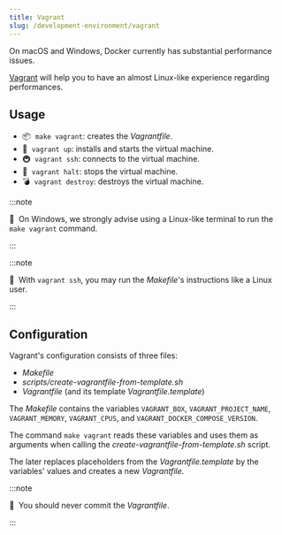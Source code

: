 ```yaml
---
title: Vagrant
slug: /development-environment/vagrant
---
```


On macOS and Windows, Docker currently has substantial performance issues.

[Vagrant](https://www.vagrantup.com/) will help you to have an almost Linux-like experience regarding performances.

## Usage

* 📦&nbsp;&nbsp;`make vagrant`: creates the *Vagrantfile*.
* 🚀&nbsp;&nbsp;`vagrant up`: installs and starts the virtual machine.
* 🚇&nbsp;&nbsp;`vagrant ssh`: connects to the virtual machine.
* 🚦&nbsp;&nbsp;`vagrant halt`: stops the virtual machine.
* 💣&nbsp;&nbsp;`vagrant destroy`: destroys the virtual machine.

:::note

📣&nbsp;&nbsp;On Windows, we strongly advise using a Linux-like terminal to run the `make vagrant` command. 

:::

:::note

📣&nbsp;&nbsp;With `vagrant ssh`, you may run the *Makefile*'s instructions like a Linux user.

:::

## Configuration

Vagrant's configuration consists of three files:

* *Makefile*
* *scripts/create-vagrantfile-from-template.sh*
* *Vagrantfile* (and its template *Vagrantfile.template*)

The *Makefile* contains the variables `VAGRANT_BOX`, `VAGRANT_PROJECT_NAME`, `VAGRANT_MEMORY`, `VAGRANT_CPUS`, 
and `VAGRANT_DOCKER_COMPOSE_VERSION`.

The command `make vagrant` reads these variables and uses them as arguments 
when calling the *create-vagrantfile-from-template.sh* script.

The later replaces placeholders from the *Vagrantfile.template* by the variables' values and creates a new *Vagrantfile*.

:::note

📣&nbsp;&nbsp;You should never commit the *Vagrantfile*.

:::